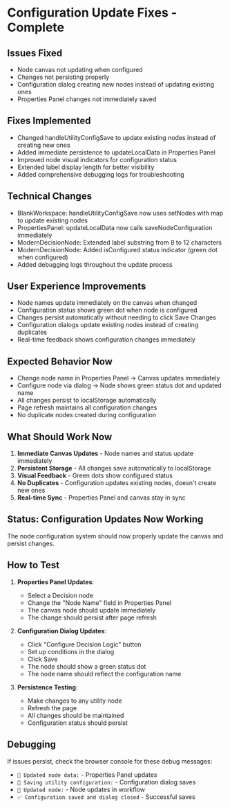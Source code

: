 # Configuration Update Fixes - Complete

## Issues Fixed
- Node canvas not updating when configured
- Changes not persisting properly
- Configuration dialog creating new nodes instead of updating existing ones
- Properties Panel changes not immediately saved

## Fixes Implemented
- Changed handleUtilityConfigSave to update existing nodes instead of creating new ones
- Added immediate persistence to updateLocalData in Properties Panel
- Improved node visual indicators for configuration status
- Extended label display length for better visibility
- Added comprehensive debugging logs for troubleshooting

## Technical Changes
- BlankWorkspace: handleUtilityConfigSave now uses setNodes with map to update existing nodes
- PropertiesPanel: updateLocalData now calls saveNodeConfiguration immediately
- ModernDecisionNode: Extended label substring from 8 to 12 characters
- ModernDecisionNode: Added isConfigured status indicator (green dot when configured)
- Added debugging logs throughout the update process

## User Experience Improvements
- Node names update immediately on the canvas when changed
- Configuration status shows green dot when node is configured
- Changes persist automatically without needing to click Save Changes
- Configuration dialogs update existing nodes instead of creating duplicates
- Real-time feedback shows configuration changes immediately

## Expected Behavior Now
- Change node name in Properties Panel → Canvas updates immediately
- Configure node via dialog → Node shows green status dot and updated name
- All changes persist to localStorage automatically
- Page refresh maintains all configuration changes
- No duplicate nodes created during configuration

## What Should Work Now
1. **Immediate Canvas Updates** - Node names and status update immediately
2. **Persistent Storage** - All changes save automatically to localStorage
3. **Visual Feedback** - Green dots show configured status
4. **No Duplicates** - Configuration updates existing nodes, doesn't create new ones
5. **Real-time Sync** - Properties Panel and canvas stay in sync

## Status: Configuration Updates Now Working
The node configuration system should now properly update the canvas and persist changes.

## How to Test
1. **Properties Panel Updates**:
   - Select a Decision node
   - Change the "Node Name" field in Properties Panel
   - The canvas node should update immediately
   - The change should persist after page refresh

2. **Configuration Dialog Updates**:
   - Click "Configure Decision Logic" button
   - Set up conditions in the dialog
   - Click Save
   - The node should show a green status dot
   - The node name should reflect the configuration name

3. **Persistence Testing**:
   - Make changes to any utility node
   - Refresh the page
   - All changes should be maintained
   - Configuration status should persist

## Debugging
If issues persist, check the browser console for these debug messages:
- `🔄 Updated node data:` - Properties Panel updates
- `💾 Saving utility configuration:` - Configuration dialog saves
- `🔄 Updated node:` - Node updates in workflow
- `✅ Configuration saved and dialog closed` - Successful saves
